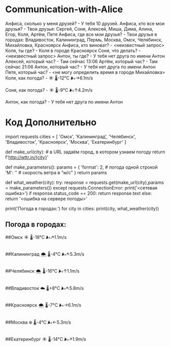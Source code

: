 # Communication-with-Alice

Анфиса, сколько у меня друзей? - У тебя 10 друзей.
Анфиса, кто все мои друзья? - Твои друзья: Сергей, Соня, Алексей, Миша, Дима, Алина, Егор, Коля, Артём, Петя
Анфиса, где все мои друзья? - Твои друзья в городах: Владивосток, Калининград, Пермь, Москва, Омск, Челябинск, Михайловка, Красноярск
Анфиса, кто виноват? - <неизвестный запрос>
Коля, ты где? - Коля в городе Красноярск
Соня, что делать? - <неизвестный запрос>
Антон, ты где? - У тебя нет друга по имени Антон
Алексей, который час? - Там сейчас 13:06
Артём, который час? - Там сейчас 21:06
Антон, который час? - У тебя нет друга по имени Антон
Петя, который час? - <не могу определить время в городе Михайловка>
Коля, как погода? - ☀️   🌡️-12°C 🌬️→6.1m/s

Соня, как погода? - ☀️   🌡️-9°C 🌬️↑4.2m/s

Антон, как погода? - У тебя нет друга по имени Антон

# Код Дополнительно

import requests
cities = [
    'Омск',
    'Калининград',
    'Челябинск',
    'Владивосток',
    'Красноярск',
    'Москва',
    'Екатеринбург'
]

def make_url(city):
    # в URL задаём город, в котором узнаем погоду
    return f'http://wttr.in/{city}'

def make_parameters():
    params = {
        'format': 2,  # погода одной строкой
        'M': ''  # скорость ветра в "м/с"
    }
    return params

def what_weather(city):
    try:
        response = requests.get(make_url(city),params = make_parameters())
    except requests.ConnectionError:
        print('<сетевая ошибка>')
    if response.status_code == 200:
        return response.text
    else:
        return '<ошибка на сервере погоды>'
    

print('Погода в городах:')
for city in cities:
    print(city, what_weather(city))
    
##    Погода в городах:
##Омск ☀️   🌡️-18°C 🌬️↗1.1m/s
##
##Калининград 🌨  🌡️-4°C 🌬️↖5.3m/s
##
##Челябинск 🌨  🌡️-16°C 🌬️↑1.1m/s
##
##Владивосток ☁️   🌡️+8°C 🌬️↖5.8m/s
##
##Красноярск 🌨  🌡️-7°C 🌬️→6.1m/s
##
##Москва ❄️   🌡️-4°C 🌬️←5.3m/s
##
##Екатеринбург ☀️   🌡️-14°C 🌬️↗1.9m/s
